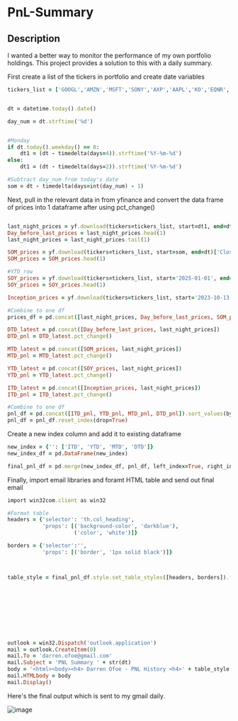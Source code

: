 # PnL-Summary
## Description
I wanted a better way to monitor the performance of my own portfolio holdings. This project provides a solution to this with a daily summary. 


First create a list of the tickers in portfolio and create date variables 

```ruby
tickers_list = ['GOOGL','AMZN','MSFT','SONY','AXP','AAPL','KO','EQNR','NKE']


dt = datetime.today().date() 

day_num = dt.strftime('%d')


#Monday
if dt.today().weekday() == 0:
    dt1 = (dt - timedelta(days=4)).strftime('%Y-%m-%d')
else: 
    dt1 = (dt - timedelta(days=2)).strftime('%Y-%m-%d')

#Subtract day_num from today's date 
som = dt - timedelta(days=int(day_num) - 1)
```


Next, pull in the relevant data in from yfinance and convert the data frame of prices into 1 dataframe after using pct_change() 

```ruby 

last_night_prices = yf.download(tickers=tickers_list, start=dt1, end=dt)['Close']
Day_before_last_prices = last_night_prices.head(1)
last_night_prices = last_night_prices.tail(1)

SOM_prices = yf.download(tickers=tickers_list, start=som, end=dt)['Close']
SOM_prices = SOM_prices.head(1)

#YTD row
SOY_prices = yf.download(tickers=tickers_list, start='2025-01-01', end=dt)['Close']
SOY_prices = SOY_prices.head(1)

Inception_prices = yf.download(tickers=tickers_list, start='2023-10-13', end='2023-10-14')['Close']

#Combine to one df 
prices_df = pd.concat([last_night_prices, Day_before_last_prices, SOM_prices, SOY_prices, Inception_prices]).sort_values(by='Date')

DTD_latest = pd.concat([Day_before_last_prices, last_night_prices])
DTD_pnl = DTD_latest.pct_change()

MTD_latest = pd.concat([SOM_prices, last_night_prices])
MTD_pnl = MTD_latest.pct_change()

YTD_latest = pd.concat([SOY_prices, last_night_prices])
YTD_pnl = YTD_latest.pct_change()

ITD_latest = pd.concat([Inception_prices, last_night_prices])
ITD_pnl = ITD_latest.pct_change()

#Combine to one df 
pnl_df = pd.concat([ITD_pnl, YTD_pnl, MTD_pnl, DTD_pnl]).sort_values(by='Date').dropna()
pnl_df = pnl_df.reset_index(drop=True) 
```

Create a new index column and add it to existing dataframe

```ruby
new_index = {'': ['ITD', 'YTD', 'MTD', 'DTD']} 
new_index_df = pd.DataFrame(new_index)

final_pnl_df = pd.merge(new_index_df, pnl_df, left_index=True, right_index=True)
```

Finally, import email libraries and foramt HTML table and send out final email

```ruby
import win32com.client as win32

#Format table
headers = {'selector': 'th.col_heading',
           'props': [('background-color', 'darkblue'), 
                     ('color', 'white')]}

borders = {'selector':'',
           'props': [('border', '1px solid black')]}



table_style = final_pnl_df.style.set_table_styles([headers, borders]).format({'AAPL': '{:,.2%}',
                                                                              'AMZN': '{:,.2%}',
                                                                              'AXP': '{:,.2%}',
                                                                              'EQNR': '{:,.2%}', 
                                                                              'GOOGL': '{:,.2%}',
                                                                              'KO': '{:,.2%}',
                                                                              'MSFT': '{:,.2%}',
                                                                              'NKE': '{:,.2%}',
                                                                              'SONY': '{:,.2%}'}).background_gradient(axis=None).hide()

outlook = win32.Dispatch('outlook.application')
mail = outlook.CreateItem(0)
mail.To = 'darren.ofoe@gmail.com'
mail.Subject = 'PNL Summary ' + str(dt)
body = '<html><body><h4> Darren Ofoe - PNL History <h4>' + table_style.to_html() + '</body></html>'
mail.HTMLbody = body
mail.Display() 
```

Here's the final output which is sent to my gmail daily.

![image](https://github.com/user-attachments/assets/2a4bc87e-e929-4945-a794-deba8f325942)
